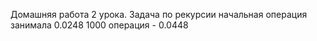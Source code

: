 Домашняя работа 2 урока.
Задача по рекурсии начальная операция занимала 0.0248
1000 операция - 0.0448
